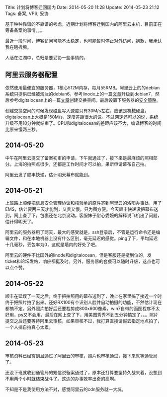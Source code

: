 Title: 计划将博客迁回国内
Date: 2014-05-20 11:28
Update: 2014-05-23 21:12
Tags: 备案, VPS, 妥协

[1]: https://library.linode.com/upgrading/upgrade-to-debian-7-wheezy
[2]: https://www.digitalocean.com/community/articles/how-to-add-swap-on-ubuntu-12-04
[3]: /note/linux_host-security.html

基于种种靠谱的不靠谱的考虑，近期计划将博客迁到国内的阿里云主机，目前正在筹备备案的事情。。。

最近一段时间，博客访问可能不太稳定，也可能暂时停止对外访问，抱歉，我承认我在瞎折腾。

人活在江湖中，总归是要妥协一些事情的。

## 阿里云服务器配置
依然使用最便宜的服务器，1核心512M内存，每月55RMB。阿里云上的的debian系统只提供已经被淘汰的debian6，参考linode上的一篇[文章][1]升级到debian7，然后参考digitalocean上的一篇[文章][2]创建交换空间。最后设置下服务器的[安全策略][3]。

创建交换空间的时候发现磁盘写入速度只有30M/s左右，应该是机械硬盘，digitalocean上大概是150M/s，速度差距很大的说。不过网速还可以的说，系统升级不用10分钟就结束了。CPU和digitalocean的差距应该不大，编译博客的时间比原来慢两三秒。

## 2014-05-20
中午在阿里云提交了备案初审的申请，下午就通过了，接下来是最麻烦的照相部分。上海的拍照点很少，还都是工作时间才可以拍，果断申请幕布自己拍。

阿里云发了顺丰快递，估计明天幕布就能到。

## 2014-05-21
上班路上顺便把信息安全管理协议和核验单的原件寄到阿里云的洛阳办事处，用了EMS，估计要两三天才能到，又贵又慢，只为图方便。今天顺丰快递没把幕布送到，网上查了下，包裹还在北京没动。客服妹子耐心委婉的解释说飞机出了问题，估计得明天了。

阿里云的服务器用了两天，最大的感受就是，ssh登录后，不管是运行命令还是编辑文件，和在本地机器上没有什么区别，毫无延迟的感觉。ping了下，平均延迟十几毫秒，丢包率为0，这就是墙内的好处了吧。

阿里云的硬件不比国外的linode和digitalocean，但是客服还是挺到位的，发ticket和论坛发帖，响应都挺及时。另外，服务器的套餐可以随时升级，这点也可以点个赞。

## 2014-05-22
顺丰在延误了一天之后，终于把拍照用的幕布送到了，晚上在家里搞了接近一个时终于把照片拍了出来。还好RX100有个识别人脸并自动拍摄的功能，不然估计现在都搞不定。另外照片拍好后还要裁剪成800x600像素，win7自带的画图程序不太好用，ps又不会用，最后在网上查了下，用美图秀秀不到五分钟搞定了。。。照片提交之后还要等待阿里云审核，如果审核不过，我打算直接请假去指定地点拍了，一个人搞自拍真心太累。

## 2014-05-23
审核资料已经寄到且通过了阿里云的审核，照片也审核通过，接下来就等通管局了。

还没下班就收到通管局的短信说备案通过了，原本还打算要坚持久战来着，没想到不用两个小时就结束战斗了。这边的办事效率出奇的高啊。

不知是不是我使用方法不对，感觉阿里云的cdn服务就一大坑。

